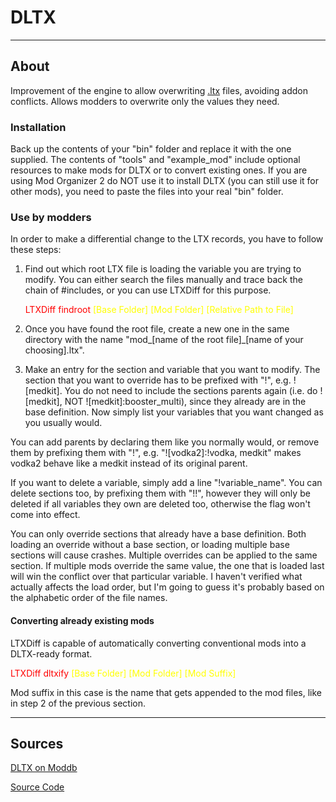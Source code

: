 # DLTX

___

## About

Improvement of the engine to allow overwriting [.ltx](../configs/.ltx.md) files, avoiding addon conflicts.
Allows modders to overwrite only the values they need.

### Installation

Back up the contents of your "bin" folder and replace it with the one supplied. The contents of "tools" and "example_mod" include optional resources to make mods for DLTX or to convert existing ones. If you are using Mod Organizer 2 do NOT use it to install DLTX (you can still use it for other mods), you need to paste the files into your real "bin" folder.

### Use by modders

In order to make a differential change to the LTX records, you have to follow these steps:

1. Find out which root LTX file is loading the variable you are trying to modify. You can either search the files manually and trace back the chain of #includes, or you can use LTXDiff for this purpose.

    <text style="color: red">LTXDiff findroot</text> <text style="color: yellow">[Base Folder] [Mod Folder] [Relative Path to File]</text>

2. Once you have found the root file, create a new one in the same directory with the name "mod_[name of the root file]_[name of your choosing].ltx".

3. Make an entry for the section and variable that you want to modify. The section that you want to override has to be prefixed with "!", e.g. ![medkit]. You do not need to include the sections parents again (i.e. do ![medkit], NOT ![medkit]:booster_multi), since they already are in the base definition. Now simply list your variables that you want changed as you usually would.

You can add parents by declaring them like you normally would, or remove them by prefixing them with "!", e.g. "![vodka2]:!vodka, medkit" makes vodka2 behave like a medkit instead of its original parent.

If you want to delete a variable, simply add a line "!variable_name". You can delete sections too, by prefixing them with "!!", however they will only be deleted if all variables they own are deleted too, otherwise the flag won't come into effect.

You can only override sections that already have a base definition. Both loading an override without a base section, or loading multiple base sections will cause crashes. Multiple overrides can be applied to the same section. If multiple mods override the same value, the one that is loaded last will win the conflict over that particular variable. I haven't verified what actually affects the load order, but I'm going to guess it's probably based on the alphabetic order of the file names.

#### Converting already existing mods

LTXDiff is capable of automatically converting conventional mods into a DLTX-ready format.

<text style="color: red">LTXDiff dltxify</text> <text style="color: yellow">[Base Folder] [Mod Folder] [Mod Suffix]</text>

Mod suffix in this case is the name that gets appended to the mod files, like in step 2 of the previous section.

___

## Sources

[DLTX on Moddb](https://www.moddb.com/mods/stalker-anomaly/addons/dltx-differential-ltx-loading)

[Source Code](https://github.com/MerelyMezz/LTXDiff)
